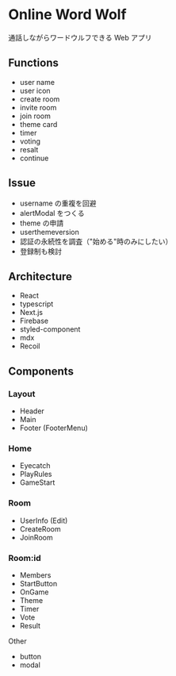 # Online Word Wolf

通話しながらワードウルフできる Web アプリ

## Functions

- user name
- user icon
- create room
- invite room
- join room
- theme card
- timer
- voting
- resalt
- continue

## Issue

- username の重複を回避
- alertModal をつくる
- theme の申請
- userthemeversion
- 認証の永続性を調査（"始める"時のみにしたい）
- 登録制も検討

## Architecture

- React
- typescript
- Next.js
- Firebase
- styled-component
- mdx
- Recoil

## Components

### Layout

- Header
- Main
- Footer (FooterMenu)

### Home

- Eyecatch
- PlayRules
- GameStart

### Room

- UserInfo (Edit)
- CreateRoom
- JoinRoom

### Room:id

- Members
- StartButton
- OnGame
- Theme
- Timer
- Vote
- Result

Other

- button
- modal
